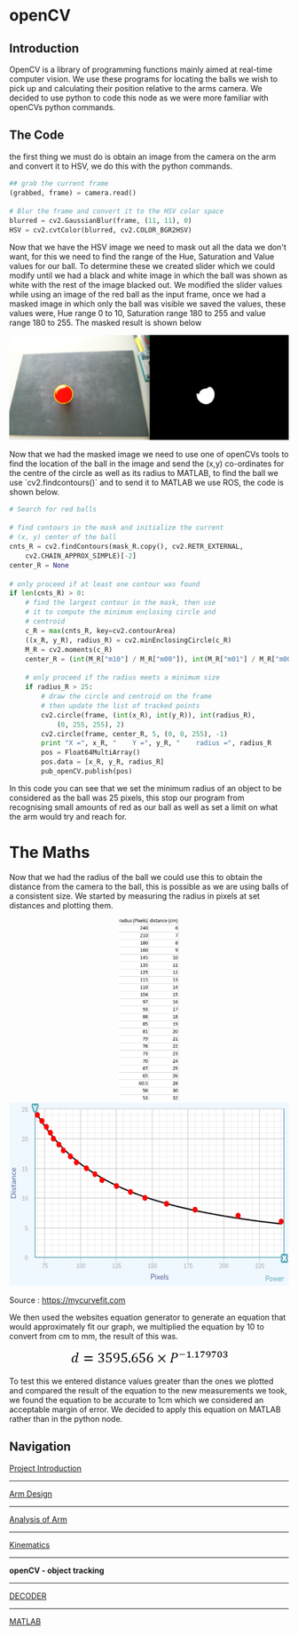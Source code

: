 # openCV

## Introduction 
OpenCV is a library of programming functions mainly aimed at real-time computer vision. We use these programs for locating the balls we wish to pick up and calculating their position relative to the arms camera. We decided to use python to code this node as we were more familiar with openCVs python commands.  

## The Code
the first thing we must do is obtain an image from the camera on the arm and convert it to HSV, we do this with the python commands.  
```python
## grab the current frame
(grabbed, frame) = camera.read()

# Blur the frame and convert it to the HSV color space
blurred = cv2.GaussianBlur(frame, (11, 11), 0)
HSV = cv2.cvtColor(blurred, cv2.COLOR_BGR2HSV)
```  
Now that we have the HSV image we need to mask out all the data we don't want, for this we need to find the range of the Hue, Saturation and Value values for our ball. To determine these we created slider which we could modify until we had a black and white image in which the ball was shown as white with the rest of the image blacked out. We modified the slider values while using an image of the red ball as the input frame, once we had a masked image in which only the ball was visible we saved the values, these values were, Hue range 0 to 10, Saturation range 180 to 255 and value range 180 to 255. The masked result is shown below   
<p align="center">
<img src="https://raw.githubusercontent.com/AandJ/ROCO224/master/IMAGES/MASKEDBALL.png"/>  
</p>
Now that we had the masked image we need to use one of openCVs tools to find the location of the ball in the image and send the (x,y) co-ordinates for the centre of the circle as well as its radius to MATLAB, to find the ball we use `cv2.findcontours()` and to send it to MATLAB we use ROS, the code is shown below.

```python
# Search for red balls

# find contours in the mask and initialize the current
# (x, y) center of the ball
cnts_R = cv2.findContours(mask_R.copy(), cv2.RETR_EXTERNAL,
	cv2.CHAIN_APPROX_SIMPLE)[-2]
center_R = None
 	
# only proceed if at least one contour was found
if len(cnts_R) > 0:
	# find the largest contour in the mask, then use
	# it to compute the minimum enclosing circle and
	# centroid
	c_R = max(cnts_R, key=cv2.contourArea)
	((x_R, y_R), radius_R) = cv2.minEnclosingCircle(c_R)
	M_R = cv2.moments(c_R)
	center_R = (int(M_R["m10"] / M_R["m00"]), int(M_R["m01"] / M_R["m00"]))
 
	# only proceed if the radius meets a minimum size
	if radius_R > 25:
		# draw the circle and centroid on the frame
		# then update the list of tracked points
		cv2.circle(frame, (int(x_R), int(y_R)), int(radius_R),
			(0, 255, 255), 2)
		cv2.circle(frame, center_R, 5, (0, 0, 255), -1)
		print "X =", x_R, "    Y =", y_R, "    radius =", radius_R
		pos = Float64MultiArray()			
		pos.data = [x_R, y_R, radius_R]
		pub_openCV.publish(pos)
```

In this code you can see that we set the minimum radius of an object to be considered as the ball was 25 pixels, this stop our program from recognising small amounts of red as our ball as well as set a limit on what the arm would try and reach for.  

# The Maths
Now that we had the radius of the ball we could use this to obtain the distance from the camera to the ball, this is possible as we are using balls of a consistent size. We started by measuring the radius in pixels at set distances and plotting them.
<p align="center">
<img src="https://raw.githubusercontent.com/AandJ/ROCO224/master/IMAGES/openCVSpreadsheet.png"  height="330"/> <img src="https://raw.githubusercontent.com/AandJ/ROCO224/master/IMAGES/GraphOPENCV.png" height="330"/>  

Source : https://mycurvefit.com  
</p>
We then used the websites equation generator to generate an equation that would approximately fit our graph, we multiplied the equation by 10 to convert from cm to mm, the result of this was.  
<p align="center">
<img src="https://raw.githubusercontent.com/AandJ/ROCO224/master/IMAGES/DistanceEQ.PNG"/>  
</p>
To test this we entered distance values greater than the ones we plotted and compared the result of the equation to the new measurements we took, we found the equation to be accurate to 1cm which we considered an acceptable margin of error.  
We decided to apply this equation on MATLAB rather than in the python node.  

## Navigation
[Project Introduction](https://github.com/AandJ/ROCO224/blob/master/ProjectIntroduction.md)  
***
[Arm Design](https://github.com/AandJ/ROCO224/blob/master/ArmDesign.md)  
***
[Analysis of Arm](https://github.com/AandJ/ROCO224/blob/master/ArmAnalysis.md)  
***
[Kinematics](https://github.com/AandJ/ROCO224/blob/master/kinematics.md)  
***
__openCV - object tracking__  
***
[DECODER](https://github.com/AandJ/ROCO224/blob/master/Decoder.md)  
***
[MATLAB](https://github.com/AandJ/ROCO224/blob/master/MATLAB.md)  


